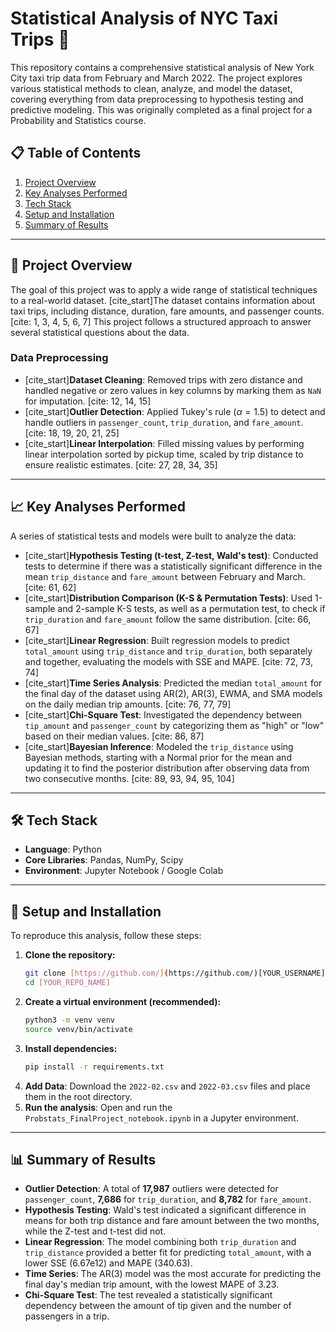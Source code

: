 # Statistical Analysis of NYC Taxi Trips 🚕

This repository contains a comprehensive statistical analysis of New York City taxi trip data from February and March 2022. The project explores various statistical methods to clean, analyze, and model the dataset, covering everything from data preprocessing to hypothesis testing and predictive modeling. This was originally completed as a final project for a Probability and Statistics course.

## 📋 Table of Contents
1. [Project Overview](#-project-overview)
2. [Key Analyses Performed](#-key-analyses-performed)
3. [Tech Stack](#-tech-stack)
4. [Setup and Installation](#-setup-and-installation)
5. [Summary of Results](#-summary-of-results)

---

## 📖 Project Overview

The goal of this project was to apply a wide range of statistical techniques to a real-world dataset. [cite_start]The dataset contains information about taxi trips, including distance, duration, fare amounts, and passenger counts. [cite: 1, 3, 4, 5, 6, 7] This project follows a structured approach to answer several statistical questions about the data.

### Data Preprocessing

* [cite_start]**Dataset Cleaning**: Removed trips with zero distance and handled negative or zero values in key columns by marking them as `NaN` for imputation. [cite: 12, 14, 15]
* [cite_start]**Outlier Detection**: Applied Tukey's rule ($\alpha=1.5$) to detect and handle outliers in `passenger_count`, `trip_duration`, and `fare_amount`. [cite: 18, 19, 20, 21, 25]
* [cite_start]**Linear Interpolation**: Filled missing values by performing linear interpolation sorted by pickup time, scaled by trip distance to ensure realistic estimates. [cite: 27, 28, 34, 35]

---

## 📈 Key Analyses Performed

A series of statistical tests and models were built to analyze the data:

* [cite_start]**Hypothesis Testing (t-test, Z-test, Wald's test)**: Conducted tests to determine if there was a statistically significant difference in the mean `trip_distance` and `fare_amount` between February and March. [cite: 61, 62]
* [cite_start]**Distribution Comparison (K-S & Permutation Tests)**: Used 1-sample and 2-sample K-S tests, as well as a permutation test, to check if `trip_duration` and `fare_amount` follow the same distribution. [cite: 66, 67]
* [cite_start]**Linear Regression**: Built regression models to predict `total_amount` using `trip_distance` and `trip_duration`, both separately and together, evaluating the models with SSE and MAPE. [cite: 72, 73, 74]
* [cite_start]**Time Series Analysis**: Predicted the median `total_amount` for the final day of the dataset using AR(2), AR(3), EWMA, and SMA models on the daily median trip amounts. [cite: 76, 77, 79]
* [cite_start]**Chi-Square Test**: Investigated the dependency between `tip_amount` and `passenger_count` by categorizing them as "high" or "low" based on their median values. [cite: 86, 87]
* [cite_start]**Bayesian Inference**: Modeled the `trip_distance` using Bayesian methods, starting with a Normal prior for the mean and updating it to find the posterior distribution after observing data from two consecutive months. [cite: 89, 93, 94, 95, 104]

---

## 🛠️ Tech Stack

* **Language**: Python
* **Core Libraries**: Pandas, NumPy, Scipy
* **Environment**: Jupyter Notebook / Google Colab

---

## 🚀 Setup and Installation

To reproduce this analysis, follow these steps:

1.  **Clone the repository:**
    ```sh
    git clone [https://github.com/](https://github.com/)[YOUR_USERNAME]/[YOUR_REPO_NAME].git
    cd [YOUR_REPO_NAME]
    ```
2.  **Create a virtual environment (recommended):**
    ```sh
    python3 -m venv venv
    source venv/bin/activate
    ```
3.  **Install dependencies:**
    ```sh
    pip install -r requirements.txt
    ```
4.  **Add Data**: Download the `2022-02.csv` and `2022-03.csv` files and place them in the root directory.
5.  **Run the analysis**: Open and run the `Probstats_FinalProject_notebook.ipynb` in a Jupyter environment.

---

## 📊 Summary of Results

* **Outlier Detection**: A total of **17,987** outliers were detected for `passenger_count`, **7,686** for `trip_duration`, and **8,782** for `fare_amount`.
* **Hypothesis Testing**: Wald's test indicated a significant difference in means for both trip distance and fare amount between the two months, while the Z-test and t-test did not.
* **Linear Regression**: The model combining both `trip_duration` and `trip_distance` provided a better fit for predicting `total_amount`, with a lower SSE (6.67e12) and MAPE (340.63).
* **Time Series**: The AR(3) model was the most accurate for predicting the final day's median trip amount, with the lowest MAPE of 3.23.
* **Chi-Square Test**: The test revealed a statistically significant dependency between the amount of tip given and the number of passengers in a trip.
